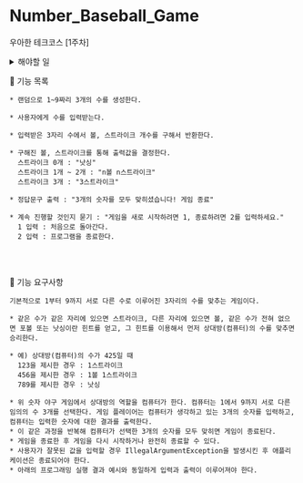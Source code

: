 # Number_Baseball_Game
우아한 테크코스 [1주차]

<details>
<summary>해야할 일</summary>

1. Main 함수 더 쪼개기
2. 예외처리 넣기 (IllegalArgumentException) : 예외기법 지식 부족
2. MVC 패턴 활용 : mvc 기법 지식 부족

</details>

🚀 기능 목록

```
* 랜덤으로 1~9짜리 3개의 수를 생성한다.
  
* 사용자에게 수를 입력받는다.
  
* 입력받은 3자리 수에서 볼, 스트라이크 개수를 구해서 반환한다.  
  
* 구해진 볼, 스트라이크를 통해 출력값을 결정한다.  
  스트라이크 0개 : "낫싱"  
  스트라이크 1개 ~ 2개 : "n볼 n스트라이크"  
  스트라이크 3개 : "3스트라이크"
  
* 정답문구 출력 : "3개의 숫자를 모두 맞히셨습니다! 게임 종료"  
  
* 계속 진행할 것인지 묻기 : "게임을 새로 시작하려면 1, 종료하려면 2를 입력하세요."   
  1 입력 : 처음으로 돌아간다.  
  2 입력 : 프로그램을 종료한다.
```  

<br>
<br>

🚀 기능 요구사항  

```
기본적으로 1부터 9까지 서로 다른 수로 이루어진 3자리의 수를 맞추는 게임이다.  
  
* 같은 수가 같은 자리에 있으면 스트라이크, 다른 자리에 있으면 볼, 같은 수가 전혀 없으면 포볼 또는 낫싱이란 힌트를 얻고, 그 힌트를 이용해서 먼저 상대방(컴퓨터)의 수를 맞추면 승리한다.

* 예) 상대방(컴퓨터)의 수가 425일 때  
  123을 제시한 경우 : 1스트라이크  
  456을 제시한 경우 : 1볼 1스트라이크  
  789를 제시한 경우 : 낫싱

* 위 숫자 야구 게임에서 상대방의 역할을 컴퓨터가 한다. 컴퓨터는 1에서 9까지 서로 다른 임의의 수 3개를 선택한다. 게임 플레이어는 컴퓨터가 생각하고 있는 3개의 숫자를 입력하고, 컴퓨터는 입력한 숫자에 대한 결과를 출력한다.
* 이 같은 과정을 반복해 컴퓨터가 선택한 3개의 숫자를 모두 맞히면 게임이 종료된다.
* 게임을 종료한 후 게임을 다시 시작하거나 완전히 종료할 수 있다.
* 사용자가 잘못된 값을 입력할 경우 IllegalArgumentException을 발생시킨 후 애플리케이션은 종료되어야 한다.
* 아래의 프로그래밍 실행 결과 예시와 동일하게 입력과 출력이 이루어져야 한다.  
```

